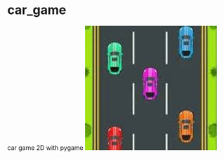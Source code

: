 # car_game
car game 2D with pygame
<img src="https://github.com/lkwads/car_game/blob/main/menu.jpeg" width="300" alt="image of game">
